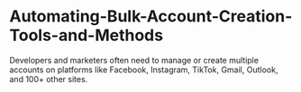 # Automating-Bulk-Account-Creation-Tools-and-Methods
Developers and marketers often need to manage or create multiple accounts on platforms like Facebook, Instagram, TikTok, Gmail, Outlook, and 100+ other sites.
